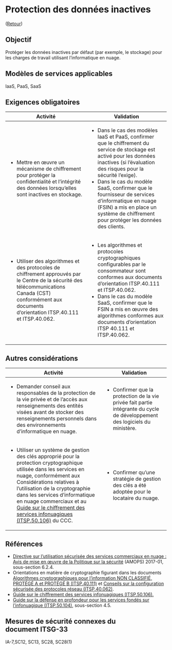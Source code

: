 # Protection des données inactives

([Retour](../README.md))

## Objectif

Protéger les données inactives par défaut (par exemple, le stockage) pour les charges de travail utilisant l’informatique en nuage.

## Modèles de services applicables

IaaS, PaaS, SaaS

## Exigences obligatoires

| Activité                                                                                                                                     | Validation                                                                                                                                                                                                                                                |
| ---------------------------------------------------------------------------------------------------------------------------------------------------------- | --------------------------------------------------------------------------------------------------------------------------------------------------------------------------------------------------------------------------------------------------------- |
| <ul><li>Mettre en œuvre un mécanisme de chiffrement pour protéger la confidentialité et l’intégrité des données lorsqu’elles sont inactives en stockage.</li></ul> | <ul><li>Dans le cas des modèles IaaS et PaaS, confirmer que le chiffrement du service de stockage est activé pour les données inactives (si l’évaluation des risques pour la sécurité l’exige).</li><li>Dans le cas du modèle SaaS, confirmer que le fournisseur de services d’informatique en nuage (FSIN) a mis en place un système de chiffrement pour protéger les données des clients.</li></ul> |
| <ul><li>Utiliser des algorithmes et des protocoles de chiffrement approuvés par le Centre de la sécurité des télécommunications Canada (CST) conformément aux documents d’orientation ITSP.40.111 et ITSP.40.062.</li></ul>                                 | <ul><li>Les algorithmes et protocoles cryptographiques configurables par le consommateur sont conformes aux documents d’orientation ITSP.40.111 et ITSP.40.062.</li><li>Dans le cas du modèle SaaS, confirmer que le FSIN a mis en œuvre des algorithmes conformes aux documents d’orientation ITSP 40.111 et ITSP.40.062.</li></ul>  |

## Autres considérations

| Activité                                                                                                                                                                                                                                                                                                                            |                      Validation                                                                           |
| ---------------------------------------------------------------------------------------------------------------------------------------------------------------------------------------------------------------------------------------------------------------------------------------------------------------------------------------------------- | ----------------------------------------------------------------------------------------------- |
| <ul><li>Demander conseil aux responsables de la protection de la vie privée et de l’accès aux renseignements des entités visées avant de stocker des renseignements personnels dans des environnements d’informatique en nuage.</li></ul>                                                                                                                                                                                | <ul><li>Confirmer que la protection de la vie privée fait partie intégrante du cycle de développement des logiciels du ministère.</li></ul>    |
| <ul><li>Utiliser un système de gestion des clés approprié pour la protection cryptographique utilisée dans les services en nuage, conformément aux Considérations relatives à l’utilisation de la cryptographie dans les services d’informatique en nuage commerciaux et au [Guide sur le chiffrement des services infonuagiques (ITSP.50.106)](https://www.cyber.gc.ca/fr/orientation/guide-sur-le-chiffrement-des-services-infonuagiques-itsp50106) du CCC.</li></ul> | <ul><li>Confirmer qu’une stratégie de gestion des clés a été adoptée pour le locataire du nuage.</li></ul> |

## Références

- [Directive sur l’utilisation sécurisée des services commerciaux en nuage : Avis de mise en œuvre de la Politique sur la sécurité](https://www.canada.ca/en/treasury-board-secretariat/services/access-information-privacy/security-identity-management/direction-secure-use-commercial-cloud-services-spin.html) (AMOPS) 2017-01, sous-section 6.2.4.
- Orientations en matière de cryptographie figurant dans les documents [Algorithmes cryptographiques pour l’information NON CLASSIFIÉ, PROTÉGÉ A et PROTÉGÉ B (ITSP.40.111)](https://www.cyber.gc.ca/fr/orientation/algorithmes-cryptographiques-linformation-non-classifie-protege-protege-b-itsp40111) et [Conseils sur la configuration sécurisée des protocoles réseau (ITSP.40.062)](https://www.cyber.gc.ca/fr/orientation/conseils-sur-la-configuration-securisee-des-protocoles-reseau-itsp40062).
- [Guide sur le chiffrement des services infonuagiques (ITSP.50.106).](https://www.cyber.gc.ca/fr/orientation/guide-sur-le-chiffrement-des-services-infonuagiques-itsp50106)
- [Guide sur la défense en profondeur pour les services fondés sur l’infonuagique (ITSP.50.104)](https://www.cyber.gc.ca/fr/orientation/guide-sur-la-defense-en-profondeur-pour-les-services-fondes-sur-linfonuagique-itsp50104), sous-section 4.5.

## Mesures de sécurité connexes du document ITSG-33

IA-7,SC12, SC13, SC28, SC28(1)

